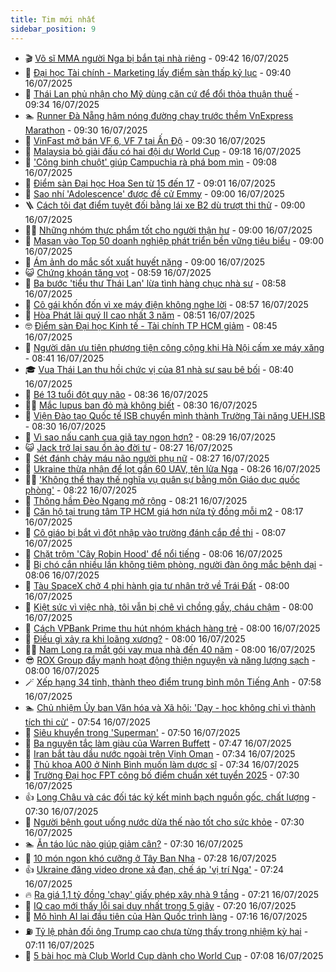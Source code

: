 ```yaml
---
title: Tim mới nhất
sidebar_position: 9
---
```


<!-- vnexpress-tin-moi-nhat:START -->
- 🎬 [Võ sĩ MMA người Nga bị bắn tại nhà riêng](https://vnexpress.net/vo-si-mma-nguoi-nga-bi-ban-tai-nha-rieng-4915138.html) - 09:42 16/07/2025
- 🐎 [Đại học Tài chính - Marketing lấy điểm sàn thấp kỷ lục](https://vnexpress.net/diem-san-dai-hoc-tai-chinh-marketing-la-15-4915132.html) - 09:40 16/07/2025
- 🦍 [Thái Lan phủ nhận cho Mỹ dùng căn cứ để đổi thỏa thuận thuế](https://vnexpress.net/thai-lan-phu-nhan-cho-my-dung-can-cu-de-doi-thoa-thuan-thue-4914924.html) - 09:34 16/07/2025
- 🏊 [Runner Đà Nẵng hâm nóng đường chạy trước thềm VnExpress Marathon](https://vnexpress.net/runner-da-nang-ham-nong-duong-chay-truoc-them-vnexpress-marathon-4915059.html) - 09:30 16/07/2025
- 🎊 [VinFast mở bán VF 6, VF 7 tại Ấn Độ](https://vnexpress.net/vinfast-mo-ban-vf-6-vf-7-tai-an-do-4915111.html) - 09:30 16/07/2025
- 🎃 [Malaysia bỏ giải đấu có hai đội dự World Cup](https://vnexpress.net/malaysia-bo-giai-dau-co-hai-doi-du-world-cup-4915121.html) - 09:18 16/07/2025
- 🧰 [&#39;Công binh chuột&#39; giúp Campuchia rà phá bom mìn](https://vnexpress.net/cong-binh-chuot-giup-campuchia-ra-pha-bom-min-4914997.html) - 09:08 16/07/2025
- 🔭 [Điểm sàn Đại học Hoa Sen từ 15 đến 17](https://vnexpress.net/diem-san-dai-hoc-hoa-sen-tu-15-den-17-4915103.html) - 09:01 16/07/2025
- 🫶 [Sao nhí &#39;Adolescence&#39; được đề cử Emmy](https://vnexpress.net/sao-nhi-adolescence-duoc-de-cu-emmy-4914818.html) - 09:00 16/07/2025
- 🪜 [Cách tôi đạt điểm tuyệt đối bằng lái xe B2 dù trượt thi thử](https://vnexpress.net/sat-hach-lai-xe-sat-hach-lai-xe-o-ha-noi-sat-hach-lai-xe-bo-cong-an-thi-bang-lai-xe-b2-cach-toi-dat-diem-tuyet-doi-thi-bang-lai-xe-b2-du-luc-thu-truot-het-4915069.html) - 09:00 16/07/2025
- 👨‍🏫 [Những nhóm thực phẩm tốt cho người thận hư](https://vnexpress.net/nhung-nhom-thuc-pham-tot-cho-nguoi-than-hu-4915007.html) - 09:00 16/07/2025
- 🎊 [Masan vào Top 50 doanh nghiệp phát triển bền vững tiêu biểu](https://vnexpress.net/masan-vao-top-50-doanh-nghiep-phat-trien-ben-vung-tieu-bieu-4915006.html) - 09:00 16/07/2025
- 🎊 [Ám ảnh do mắc sốt xuất huyết nặng](https://vnexpress.net/am-anh-do-mac-sot-xuat-huyet-nang-4914991.html) - 09:00 16/07/2025
- 😺 [Chứng khoán tăng vọt](https://vnexpress.net/chung-khoan-tang-vot-4915091.html) - 08:59 16/07/2025
- 🐘 [Ba bước &#39;tiểu thư Thái Lan&#39; lừa tình hàng chục nhà sư](https://vnexpress.net/ba-buoc-tieu-thu-thai-lan-lua-tinh-hang-chuc-nha-su-4915039.html) - 08:58 16/07/2025
- 🌁 [Cô gái khốn đốn vì xe máy điện không nghe lời](https://vnexpress.net/thu-gian-video-hai-chuyen-la-co-gai-khon-don-vi-xe-may-dien-khong-nghe-loi-4915051.html) - 08:57 16/07/2025
- 🐲 [Hòa Phát lãi quý II cao nhất 3 năm](https://vnexpress.net/hoa-phat-lai-quy-ii-cao-nhat-3-nam-4914986.html) - 08:51 16/07/2025
- 🤓 [Điểm sàn Đại học Kinh tế - Tài chính TP HCM giảm](https://vnexpress.net/diem-san-dai-hoc-kinh-te-tai-chinh-tp-hcm-uef-nam-2025-4914999.html) - 08:45 16/07/2025
- 💪 [Người dân ưu tiên phương tiện công cộng khi Hà Nội cấm xe máy xăng](https://vnexpress.net/nguoi-dan-uu-tien-phuong-tien-cong-cong-khi-ha-noi-cam-xe-may-xang-4914842.html) - 08:41 16/07/2025
- 🎓 [Vua Thái Lan thu hồi chức vị của 81 nhà sư sau bê bối](https://vnexpress.net/vua-thai-lan-thu-hoi-chuc-vi-cua-81-nha-su-sau-be-boi-4915053.html) - 08:40 16/07/2025
- 🫣 [Bé 13 tuổi đột quỵ não](https://vnexpress.net/be-13-tuoi-dot-quy-nao-4915057.html) - 08:36 16/07/2025
- 🧑‍💻 [Mắc lupus ban đỏ mà không biết](https://vnexpress.net/mac-lupus-ban-do-ma-khong-biet-4914922.html) - 08:30 16/07/2025
- 🐲 [Viện Đào tạo Quốc tế ISB chuyển mình thành Trường Tài năng UEH.ISB](https://vnexpress.net/vien-dao-tao-quoc-te-isb-chuyen-minh-thanh-truong-tai-nang-ueh-isb-4914666.html) - 08:30 16/07/2025
- 🌝 [Vì sao nấu canh cua giã tay ngon hơn?](https://vnexpress.net/vi-sao-nau-canh-cua-gia-tay-ngon-hon-4915058.html) - 08:29 16/07/2025
- 😺 [Jack trở lại sau ồn ào đời tư](https://vnexpress.net/jack-tro-lai-sau-on-ao-doi-tu-4914877.html) - 08:27 16/07/2025
- 🐎 [Sét đánh chảy máu não người phụ nữ](https://vnexpress.net/set-danh-chay-mau-nao-nguoi-phu-nu-4915071.html) - 08:27 16/07/2025
- 🎡 [Ukraine thừa nhận để lọt gần 60 UAV, tên lửa Nga](https://vnexpress.net/ukraine-thua-nhan-de-lot-gan-60-uav-ten-lua-nga-4915016.html) - 08:26 16/07/2025
- 👨‍🏫 [&#39;Không thể thay thế nghĩa vụ quân sự bằng môn Giáo dục quốc phòng&#39;](https://vnexpress.net/khong-the-thay-the-nghia-vu-quan-su-bang-mon-giao-duc-quoc-phong-4914968.html) - 08:22 16/07/2025
- 🦆 [Thông hầm Đèo Ngang mở rộng](https://vnexpress.net/thong-ham-deo-ngang-mo-rong-4915020.html) - 08:21 16/07/2025
- 🚦 [Căn hộ tại trung tâm TP HCM giá hơn nửa tỷ đồng mỗi m2](https://vnexpress.net/can-ho-tai-trung-tam-tp-hcm-gia-hon-nua-ty-dong-moi-m2-4914979.html) - 08:17 16/07/2025
- 💫 [Cô giáo bị bắt vì đột nhập vào trường đánh cắp đề thi](https://vnexpress.net/co-giao-bi-bat-vi-dot-nhap-vao-truong-danh-cap-de-thi-4914994.html) - 08:07 16/07/2025
- 🎉 [Chặt trộm &#39;Cây Robin Hood&#39; để nổi tiếng](https://vnexpress.net/linh-4-nam-tu-vi-chat-trom-cay-bieu-tuong-cua-nuoc-anh-4914958.html) - 08:06 16/07/2025
- 🌋 [Bị chó cắn nhiều lần không tiêm phòng, người đàn ông mắc bệnh dại](https://vnexpress.net/bi-cho-can-nhieu-lan-khong-tiem-phong-nguoi-dan-ong-mac-benh-dai-4915021.html) - 08:06 16/07/2025
- 🤖 [Tàu SpaceX chở 4 phi hành gia tư nhân trở về Trái Đất](https://vnexpress.net/tau-spacex-cho-4-phi-hanh-gia-tu-nhan-tro-ve-trai-dat-4914790.html) - 08:00 16/07/2025
- 🦏 [Kiệt sức vì việc nhà, tôi vẫn bị chê vì chồng gầy, cháu chậm](https://vnexpress.net/me-chong-nang-dau-cham-chong-kiet-suc-vi-viec-nha-toi-van-bi-che-vi-chong-gay-chau-cham-4914648.html) - 08:00 16/07/2025
- 🦩 [Cách VPBank Prime thu hút nhóm khách hàng trẻ](https://vnexpress.net/cach-vpbank-prime-thu-hut-nhom-khach-hang-tre-4915056.html) - 08:00 16/07/2025
- 👺 [Điều gì xảy ra khi loãng xương?](https://vnexpress.net/dieu-gi-xay-ra-khi-loang-xuong-4915014.html) - 08:00 16/07/2025
- 🧑‍🏫 [Nam Long ra mắt gói vay mua nhà đến 40 năm](https://vnexpress.net/nam-long-ra-mat-goi-vay-mua-nha-den-40-nam-4915003.html) - 08:00 16/07/2025
- 😎 [ROX Group đẩy mạnh hoạt động thiện nguyện và năng lượng sạch](https://vnexpress.net/rox-group-day-manh-hoat-dong-thien-nguyen-va-nang-luong-sach-4914814.html) - 08:00 16/07/2025
- 🪄 [Xếp hạng 34 tỉnh, thành theo điểm trung bình môn Tiếng Anh](https://vnexpress.net/xep-hang-34-tinh-thanh-theo-diem-trung-binh-mon-tieng-anh-4914575.html) - 07:58 16/07/2025
- 🏊 [Chủ nhiệm Ủy ban Văn hóa và Xã hội: &#39;Dạy - học không chỉ vì thành tích thi cử&#39;](https://vnexpress.net/chu-nhiem-uy-ban-van-hoa-va-xa-hoi-day-hoc-khong-chi-vi-thanh-tich-thi-cu-4883713.html) - 07:54 16/07/2025
- 💃 [Siêu khuyển trong &#39;Superman&#39;](https://vnexpress.net/sieu-khuyen-trong-superman-4914946.html) - 07:50 16/07/2025
- 🦆 [Ba nguyên tắc làm giàu của Warren Buffett](https://vnexpress.net/ba-nguyen-tac-lam-giau-cua-warren-buffett-4910702.html) - 07:47 16/07/2025
- 🎊 [Iran bắt tàu dầu nước ngoài trên Vịnh Oman](https://vnexpress.net/iran-bat-tau-dau-nuoc-ngoai-tren-vinh-oman-4915012.html) - 07:34 16/07/2025
- 👺 [Thủ khoa A00 ở Ninh Bình muốn làm dược sĩ](https://vnexpress.net/thu-khoa-a00-o-ninh-binh-muon-lam-duoc-si-4914921.html) - 07:34 16/07/2025
- 🎡 [Trường Đại học FPT công bố điểm chuẩn xét tuyển 2025](https://vnexpress.net/truong-dai-hoc-fpt-cong-bo-diem-chuan-xet-tuyen-2025-4915009.html) - 07:30 16/07/2025
- 👍 [Long Châu và các đối tác ký kết minh bạch nguồn gốc, chất lượng](https://vnexpress.net/long-chau-va-cac-doi-tac-ky-ket-minh-bach-nguon-goc-chat-luong-4915001.html) - 07:30 16/07/2025
- 🐎 [Người bệnh gout uống nước dừa thế nào tốt cho sức khỏe](https://vnexpress.net/nguoi-benh-gout-uong-nuoc-dua-the-nao-tot-cho-suc-khoe-4914998.html) - 07:30 16/07/2025
- 🏊 [Ăn táo lúc nào giúp giảm cân?](https://vnexpress.net/an-tao-luc-nao-giup-giam-can-4914895.html) - 07:30 16/07/2025
- 🦩 [10 món ngon khó cưỡng ở Tây Ban Nha](https://vnexpress.net/10-mon-ngon-kho-cuong-o-tay-ban-nha-4912890.html) - 07:28 16/07/2025
- 👍 [Ukraine đăng video drone xả đạn, chế áp &#39;vị trí Nga&#39;](https://vnexpress.net/ukraine-dang-video-drone-xa-dan-che-ap-vi-tri-nga-4915000.html) - 07:24 16/07/2025
- 🔥 [Ra giá 1,1 tỷ đồng &#39;chạy&#39; giấy phép xây nhà 9 tầng](https://vnexpress.net/ra-gia-1-1-ty-dong-chay-giay-phep-xay-nha-9-tang-4914977.html) - 07:21 16/07/2025
- 💄 [IQ cao mới thấy lỗi sai duy nhất trong 5 giây](https://vnexpress.net/cau-do-iq-thu-tai-suy-luan-iq-cao-moi-thay-loi-sai-duy-nhat-trong-5-giay-4912436.html) - 07:20 16/07/2025
- 🤡 [Mô hình AI lai đầu tiên của Hàn Quốc trình làng](https://vnexpress.net/mo-hinh-ai-lai-dau-tien-cua-han-quoc-trinh-lang-4914970.html) - 07:16 16/07/2025
- ⛽️ [Tỷ lệ phản đối ông Trump cao chưa từng thấy trong nhiệm kỳ hai](https://vnexpress.net/ty-le-phan-doi-ong-trump-cao-chua-tung-thay-trong-nhiem-ky-hai-4914909.html) - 07:11 16/07/2025
- 🚀 [5 bài học mà Club World Cup dành cho World Cup](https://vnexpress.net/5-bai-hoc-ma-club-world-cup-danh-cho-world-cup-4914902.html) - 07:08 16/07/2025<!-- vnexpress-tin-moi-nhat:END -->
